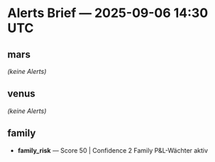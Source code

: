 # Alerts Brief — 2025-09-06 14:30 UTC

## mars
_(keine Alerts)_

## venus
_(keine Alerts)_

## family
- **family_risk** — Score 50 | Confidence 2
  Family P&L-Wächter aktiv
